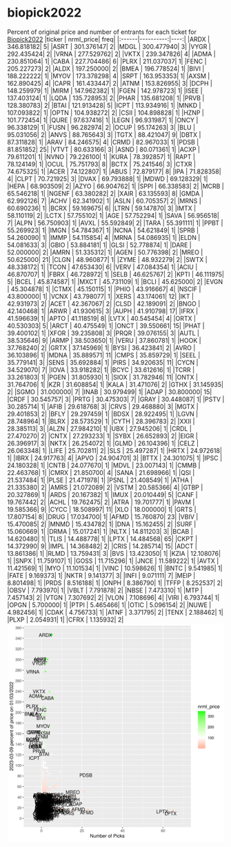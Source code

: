 # biopick2022
Percent of original price and number of entrants for each ticket for [Biopick2022](https://twitter.com/hashtag/Biopick2022)
|ticker | nrml_price| freq|
|:------|----------:|----:|
|ARDX   | 346.818182|    5|
|ASRT   | 301.376147|    2|
|MDGL   | 300.477940|    3|
|VYGR   | 292.435424|    2|
|VRNA   | 277.529762|    2|
|VKTX   | 239.347826|    4|
|ADMA   | 230.851064|    1|
|CABA   | 227.704486|    6|
|PLRX   | 211.037037|    1|
|FENC   | 205.227273|    2|
|ALDX   | 197.250000|    2|
|BMEA   | 196.778524|    1|
|BIVI   | 188.222222|    1|
|MYOV   | 173.378298|    4|
|SRPT   | 163.953353|    1|
|AXSM   | 162.890425|    4|
|CAPR   | 161.433447|    2|
|ATNM   | 153.826955|    3|
|DCPH   | 148.259979|    1|
|MIRM   | 147.962382|    1|
|FGEN   | 142.978723|    1|
|ISEE   | 137.403124|    1|
|LQDA   | 135.728953|    2|
|PHAR   | 135.681208|    1|
|PRVB   | 128.380783|    2|
|BTAI   | 121.913428|    5|
|ICPT   | 113.934916|    1|
|MNKD   | 107.093822|    1|
|OPTN   | 104.938272|    2|
|CSII   | 104.898828|    1|
|HZNP   | 101.772454|    1|
|QURE   |  97.637416|    1|
|LEGN   |  96.931987|    1|
|ONCY   |  96.338129|    1|
|FUSN   |  96.282974|    2|
|OCUP   |  95.174263|    3|
|BLU    |  95.031056|    2|
|ANVS   |  88.765643|    3|
|TGTX   |  88.421047|    9|
|DBTX   |  87.311828|    1|
|ARAV   |  84.246575|    4|
|CRMD   |  82.967033|    1|
|PDSB   |  81.851852|   25|
|VTVT   |  80.633166|    3|
|ASND   |  80.071361|    1|
|ACXP   |  79.611201|    1|
|NVNO   |  79.226100|    1|
|KURA   |  78.392857|    1|
|RAPT   |  78.124149|    1|
|OCUL   |  75.751793|    8|
|BCTX   |  75.241546|    3|
|CTXR   |  74.675325|    1|
|ACER   |  74.122807|    1|
|ABUS   |  72.879177|    8|
|IPA    |  71.828358|    4|
|CLPT   |  70.721925|    3|
|DVAX   |  69.793888|    1|
|MDWD   |  69.128329|    1|
|HEPA   |  68.903509|    2|
|AZYO   |  66.904762|    1|
|SPPI   |  66.338583|    2|
|MCRB   |  65.546218|    1|
|NGENF  |  63.380282|    2|
|XAIR   |  63.135593|    8|
|GMDA   |  62.992126|    7|
|ACHV   |  62.341902|    1|
|ASLN   |  60.705357|    2|
|MRNS   |  60.690236|    1|
|BCRX   |  59.169675|    6|
|LTRN   |  59.147870|    3|
|IMTX   |  58.110119|    2|
|LCTX   |  57.755102|    1|
|AGE    |  57.752294|    1|
|SAVA   |  56.956518|    7|
|ALPN   |  56.750903|    1|
|AVXL   |  55.592849|    2|
|TARA   |  55.391111|    1|
|PPBT   |  55.269923|    1|
|IMGN   |  54.784367|    1|
|NCNA   |  54.621849|    1|
|SPRB   |  54.260090|    1|
|IMMP   |  54.115854|    4|
|MRNA   |  54.086935|    1|
|ELDN   |  54.081633|    3|
|GBIO   |  53.884181|    1|
|GLSI   |  52.778874|    1|
|DARE   |  52.000000|    2|
|AMRN   |  51.335312|    1|
|AGEN   |  50.776398|    2|
|MREO   |  50.625000|   21|
|CLGN   |  48.960877|    1|
|ZYME   |  48.932279|    2|
|SWTX   |  48.338172|    1|
|TCON   |  47.653430|    6|
|VERV   |  47.084354|    1|
|ACIU   |  46.870707|    1|
|FBRX   |  46.728972|    1|
|SELB   |  46.625767|    2|
|KPTI   |  46.111975|    5|
|BCEL   |  45.874587|    1|
|MXCT   |  45.731109|    1|
|BCLI   |  45.625000|    2|
|EVGN   |  45.304878|    1|
|CTMX   |  45.150115|    1|
|PHIO   |  43.916667|    4|
|NSCIF  |  43.800000|    1|
|VCNX   |  43.798077|    1|
|XERS   |  43.174061|   12|
|IKT    |  42.931973|    2|
|ACET   |  42.367067|    2|
|CLSD   |  42.189091|    2|
|BNGO   |  42.140468|    1|
|ARWR   |  41.930615|    3|
|AUPH   |  41.910798|   17|
|IFRX   |  41.596639|    1|
|APTO   |  41.118519|    8|
|LVTX   |  40.545454|    4|
|ORTX   |  40.530303|    5|
|ARCT   |  40.475549|    1|
|ONCT   |  39.550661|   15|
|PHAT   |  39.400102|    1|
|XFOR   |  39.235808|    3|
|PRQR   |  39.076155|    3|
|AUTL   |  38.535646|    9|
|ARMP   |  38.503650|    1|
|VERU   |  37.860781|    1|
|HOOK   |  37.768240|    2|
|GRTX   |  37.145969|    1|
|BYSI   |  36.423841|    2|
|AVRO   |  36.103896|    1|
|MDNA   |  35.889571|   11|
|CMPS   |  35.859729|    1|
|SEEL   |  35.779141|    3|
|SENS   |  35.692884|    1|
|PIRS   |  34.920635|   11|
|CYCN   |  34.529070|    7|
|IOVA   |  33.918282|    1|
|BCYC   |  33.612616|    1|
|TCRR   |  33.261803|    1|
|PGEN   |  31.805930|    1|
|SIOX   |  31.782946|   11|
|ONTX   |  31.764706|    1|
|KZR    |  31.608854|    1|
|KALA   |  31.471076|    2|
|GTHX   |  31.145935|    2|
|SGMO   |  31.000000|    7|
|INAB   |  30.979499|    1|
|ADAP   |  30.800000|   15|
|CRDF   |  30.545757|    3|
|PRTG   |  30.475303|    7|
|GRAY   |  30.448087|    1|
|PSTV   |  30.285714|    1|
|AFIB   |  29.618768|    3|
|CRVS   |  29.468880|    3|
|MGTX   |  29.401853|    2|
|BFLY   |  29.297459|    1|
|BDSX   |  28.922495|    1|
|LGVN   |  28.748964|    1|
|BLRX   |  28.573529|    1|
|CYTH   |  28.396783|    2|
|XXII   |  28.385113|    3|
|ALZN   |  27.984210|    1|
|UBX    |  27.945206|    1|
|CRDL   |  27.470270|    2|
|CNTX   |  27.293233|    1|
|SYBX   |  26.652893|    2|
|EIGR   |  26.396917|    3|
|NKTX   |  26.254072|    1|
|GLMD   |  26.104396|    1|
|CELZ   |  26.063348|    1|
|LIFE   |  25.702811|    2|
|SLS    |  25.497287|    1|
|HRTX   |  24.972618|    1|
|IBRX   |  24.917763|    4|
|APVO   |  24.904701|    3|
|BTTX   |  24.301075|    1|
|IPSC   |  24.180328|    1|
|CNTB   |  24.077670|    1|
|MDVL   |  23.007143|    1|
|CMMB   |  22.463768|    1|
|CMRX   |  21.850700|    4|
|SANA   |  21.698966|    1|
|QSI    |  21.537484|    1|
|PLSE   |  21.471978|    1|
|PSNL   |  21.408549|    1|
|ATHA   |  21.335380|    2|
|AMRS   |  21.072089|    2|
|VSTM   |  20.585366|    4|
|GTBP   |  20.327869|    1|
|ARDS   |  20.167382|    1|
|IMUX   |  20.010449|    5|
|CANF   |  19.767442|    2|
|ACHL   |  19.762475|    2|
|ATRA   |  19.701777|    1|
|PAVM   |  19.585366|    9|
|CYCC   |  18.508997|   11|
|XLO    |  18.000000|    1|
|GRTS   |  17.807154|    8|
|DRUG   |  17.034700|    1|
|AFMD   |  15.760870|   23|
|VBIV   |  15.470085|    2|
|MNMD   |  15.434782|    1|
|DNA    |  15.162455|    2|
|SURF   |  15.060669|    1|
|DRMA   |  15.017241|    1|
|NLTX   |  14.811203|    3|
|BCAB   |  14.620480|    1|
|TLIS   |  14.488778|    1|
|LPTX   |  14.484568|   65|
|CKPT   |  14.372990|    9|
|IMPL   |  14.368482|    2|
|CRIS   |  14.285714|   15|
|ADCT   |  13.861386|    1|
|RLMD   |  13.759431|    3|
|BVS    |  13.423050|    1|
|KZIA   |  12.108076|    1|
|SNPX   |  11.759107|    1|
|GOSS   |  11.715296|    1|
|JNCE   |  11.589222|    1|
|AVTX   |  11.421569|    1|
|MYO    |  11.101534|    1|
|VINC   |  10.598626|    1|
|BNTC   |   9.541985|    1|
|FATE   |   9.169373|    1|
|NKTR   |   9.141377|    3|
|INFI   |   9.071111|    7|
|MEIP   |   8.801498|    1|
|PRDS   |   8.516188|    1|
|ONPH   |   8.386790|    1|
|TFFP   |   8.252537|    2|
|OBSV   |   7.793970|    1|
|VBLT   |   7.791878|    2|
|NBSE   |   7.473310|    1|
|MTP    |   7.457143|    2|
|VTGN   |   7.307692|    2|
|VLON   |   7.108696|    4|
|VIRI   |   6.793744|    1|
|OPGN   |   5.700000|    1|
|PTPI   |   5.465466|    1|
|OTIC   |   5.096154|    2|
|NUWE   |   4.982456|    1|
|CDAK   |   4.756733|    1|
|ATNF   |   3.371795|    2|
|TENX   |   2.188462|    1|
|PLXP   |   2.054931|    1|
|CFRX   |   1.135932|    2|
![retvspicks](biopicks.png?raw=true)
